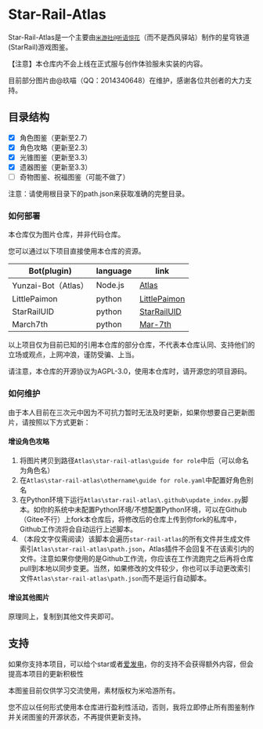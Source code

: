 # Star-Rail-Atlas
Star-Rail-Atlas是一个主要由[`米游社@听语惊花`](https://bbs.mihoyo.com/ys/accountCenter/postList?id=289918413)（而不是西风驿站）制作的星穹铁道(StarRail)游戏图鉴。

【注意】本仓库内不会上线在正式服与创作体验服未实装的内容。

目前部分图片由@玖喵（QQ：2014340648）在维护，感谢各位共创者的大力支持。

## 目录结构
- [x] 角色图鉴（更新至2.7）
- [x] 角色攻略（更新至2.3）
- [x] 光锥图鉴（更新至3.3）
- [x] 遗器图鉴（更新至3.3）
- [ ] 奇物图鉴、祝福图鉴（可能不做了）

注意：请使用根目录下的path.json来获取准确的完整目录。

### 如何部署

本仓库仅为图片仓库，并非代码仓库。

您可以通过以下项目直接使用本仓库的资源。

| Bot(plugin)         | language | link                                                         |
| ------------------- | -------- | ------------------------------------------------------------ |
| Yunzai-Bot（Atlas） | Node.js  | [Atlas](https://github.com/Nwflower/atlas)                   |
| LittlePaimon        | python   | [LittlePaimon](https://github.com/CMHopeSunshine/LittlePaimon) |
| StarRailUID         | python   | [StarRailUID](https://github.com/qwerdvd/StarRailUID)        |
| March7th            | python   | [Mar-7th](https://github.com/Mar-7th/March7th)               |

以上项目仅为目前已知的引用本仓库的部分仓库，不代表本仓库认同、支持他们的立场或观点，上网冲浪，谨防受骗、上当。

请注意，本仓库的开源协议为AGPL-3.0，使用本仓库时，请开源您的项目源码。

### 如何维护

由于本人目前在三次元中因为不可抗力暂时无法及时更新，如果你想要自己更新图片，请按照以下方式更新：

#### 增设角色攻略

1. 将图片拷贝到路径`Atlas\star-rail-atlas\guide for role`中后（可以命名为角色名）
2. 在`Atlas\star-rail-atlas\othername\guide for role.yaml`中配置好角色别名
3. 在Python环境下运行`Atlas\star-rail-atlas\.github\update_index.py`脚本。如你的系统中未配置Python环境/不想配置Python环境，可以在Github（Gitee不行）上fork本仓库后，将修改后的仓库上传到你fork的私库中，Github工作流将会自动运行上述脚本。
4. （本段文字仅需阅读）该脚本会遍历`star-rail-atlas`的所有文件并生成文件索引`Atlas\star-rail-atlas\path.json`，Atlas插件不会回复不在该索引内的文件。注意如果你使用的是Github工作流，你应该在工作流跑完之后再将仓库pull到本地以同步变更。当然，如果修改的文件较少，你也可以手动更改索引文件`Atlas\star-rail-atlas\path.json`而不是运行自动脚本。

#### 增设其他图片

原理同上，复制到其他文件夹即可。

## 支持

如果你支持本项目，可以给个star或者[爱发电](https://afdian.net/a/Nwflower)，你的支持不会获得额外内容，但会提高本项目的更新积极性

本图鉴目前仅供学习交流使用，素材版权为米哈游所有。

您不应以任何形式使用本仓库进行盈利性活动，否则，我将立即停止所有图鉴制作并关闭图鉴的开源状态，不再提供更新支持。